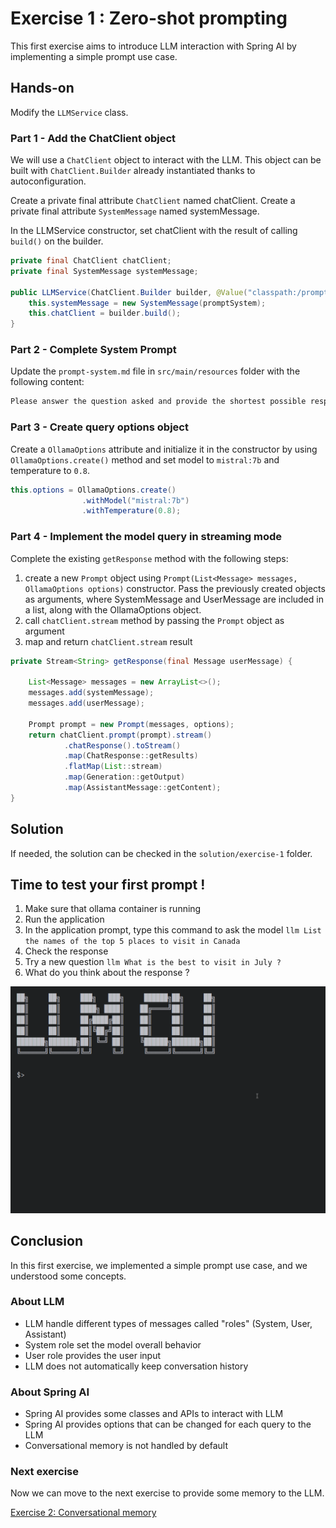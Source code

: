 # Exercise 1 : Zero-shot prompting

This first exercise aims to introduce LLM interaction with Spring AI by implementing a simple prompt use case.

## Hands-on

Modify the `LLMService` class.

### Part 1 - Add the ChatClient object

We will use a `ChatClient` object to interact with the LLM. This object can be built with `ChatClient.Builder` already instantiated thanks to autoconfiguration.

Create a private final attribute `ChatClient` named chatClient.
Create a private final attribute `SystemMessage` named systemMessage.

In the LLMService constructor, set chatClient with the result of calling `build()` on the builder.

```java
private final ChatClient chatClient;
private final SystemMessage systemMessage;

public LLMService(ChatClient.Builder builder, @Value("classpath:/prompt-system.md") Resource promptSystem) {
    this.systemMessage = new SystemMessage(promptSystem);
    this.chatClient = builder.build();
}
```

### Part 2 - Complete System Prompt

Update the `prompt-system.md` file in `src/main/resources` folder with the following content:

```markdown
Please answer the question asked and provide the shortest possible response without extra text nor line-breaks, using formal English language.
```

### Part 3 - Create query options object

Create a `OllamaOptions` attribute and initialize it in the constructor by using `OllamaOptions.create()` method and set model to `mistral:7b` and temperature to `0.8`.

```java
this.options = OllamaOptions.create()
                .withModel("mistral:7b")
                .withTemperature(0.8);
```

### Part 4 - Implement the model query in streaming mode

Complete the existing `getResponse` method with the following steps:

1. create a new `Prompt` object using `Prompt(List<Message> messages, OllamaOptions options)` constructor. Pass the previously created objects as arguments, where SystemMessage and UserMessage are included in a list, along with the OllamaOptions object.
2. call `chatClient.stream` method by passing the `Prompt` object as argument
3. map and return `chatClient.stream` result

```java
private Stream<String> getResponse(final Message userMessage) {

    List<Message> messages = new ArrayList<>();
    messages.add(systemMessage);
    messages.add(userMessage);
    
    Prompt prompt = new Prompt(messages, options);
    return chatClient.prompt(prompt).stream()
            .chatResponse().toStream()
            .map(ChatResponse::getResults)
            .flatMap(List::stream)
            .map(Generation::getOutput)
            .map(AssistantMessage::getContent);
}
```

## Solution

If needed, the solution can be checked in the `solution/exercise-1` folder.

## Time to test your first prompt !

1. Make sure that ollama container is running
2. Run the application
3. In the application prompt, type this command to ask the model `llm List the names of the top 5 places to visit in Canada`
4. Check the response
5. Try a new question `llm What is the best to visit in July ?`
6. What do you think about the response ?

![Prompt animation](images/demo-exercise-1.gif)

## Conclusion

In this first exercise, we implemented a simple prompt use case, and we understood some concepts.

### About LLM

- LLM handle different types of messages called "roles" (System, User, Assistant)
- System role set the model overall behavior
- User role provides the user input
- LLM does not automatically keep conversation history

### About Spring AI

- Spring AI provides some classes and APIs to interact with LLM
- Spring AI provides options that can be changed for each query to the LLM
- Conversational memory is not handled by default

### Next exercise

Now we can move to the next exercise to provide some memory to the LLM.

[Exercise 2: Conversational memory](exercise-2.md)